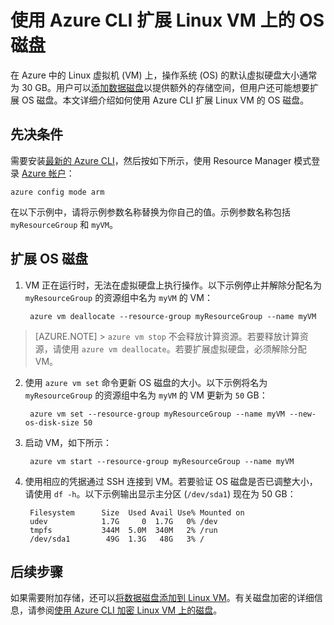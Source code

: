 <properties
    pageTitle="在 Azure 中扩展 Linux VM 上的 OS 磁盘 | Azure"
    description="了解如何使用 Azure CLI 和 Resource Manager 部署模型扩展 Linux VM 上的操作系统 (OS) 虚拟磁盘"
    services="virtual-machines-linux"
    documentationcenter=""
    author="iainfoulds"
    manager="timlt"
    editor="" />
<tags
    ms.assetid="ms.service: virtual-machines-linux"
    ms.devlang="na"
    ms.topic="article"
    ms.tgt_pltfrm="vm-linux"
    ms.workload="infrastructure"
    ms.date="11/22/2016"
    wacn.date="01/13/2017"
    ms.author="iainfou" />  


# 使用 Azure CLI 扩展 Linux VM 上的 OS 磁盘
在 Azure 中的 Linux 虚拟机 (VM) 上，操作系统 (OS) 的默认虚拟硬盘大小通常为 30 GB。用户可以[添加数据磁盘](/documentation/articles/virtual-machines-linux-add-disk/)以提供额外的存储空间，但用户还可能想要扩展 OS 磁盘。本文详细介绍如何使用 Azure CLI 扩展 Linux VM 的 OS 磁盘。


## 先决条件
需要安装[最新的 Azure CLI](/documentation/articles/xplat-cli-install/)，然后按如下所示，使用 Resource Manager 模式登录 [Azure 帐户](/pricing/1rmb-trial/)：

    azure config mode arm

在以下示例中，请将示例参数名称替换为你自己的值。示例参数名称包括 `myResourceGroup` 和 `myVM`。


## 扩展 OS 磁盘

1. VM 正在运行时，无法在虚拟硬盘上执行操作。以下示例停止并解除分配名为 `myResourceGroup` 的资源组中名为 `myVM` 的 VM：

        azure vm deallocate --resource-group myResourceGroup --name myVM

> [AZURE.NOTE]
    > `azure vm stop` 不会释放计算资源。若要释放计算资源，请使用 `azure vm deallocate`。若要扩展虚拟硬盘，必须解除分配 VM。

2. 使用 `azure vm set` 命令更新 OS 磁盘的大小。以下示例将名为 `myResourceGroup` 的资源组中名为 `myVM` 的 VM 更新为 `50` GB：

        azure vm set --resource-group myResourceGroup --name myVM --new-os-disk-size 50

3. 启动 VM，如下所示：

        azure vm start --resource-group myResourceGroup --name myVM

4. 使用相应的凭据通过 SSH 连接到 VM。若要验证 OS 磁盘是否已调整大小，请使用 `df -h`。以下示例输出显示主分区 (`/dev/sda1`) 现在为 50 GB：

        Filesystem      Size  Used Avail Use% Mounted on
        udev            1.7G     0  1.7G   0% /dev
        tmpfs           344M  5.0M  340M   2% /run
        /dev/sda1        49G  1.3G   48G   3% /

## 后续步骤
如果需要附加存储，还可以[将数据磁盘添加到 Linux VM](/documentation/articles/virtual-machines-linux-add-disk/)。有关磁盘加密的详细信息，请参阅[使用 Azure CLI 加密 Linux VM 上的磁盘](/documentation/articles/virtual-machines-linux-encrypt-disks/)。

<!---HONumber=Mooncake_0109_2017-->